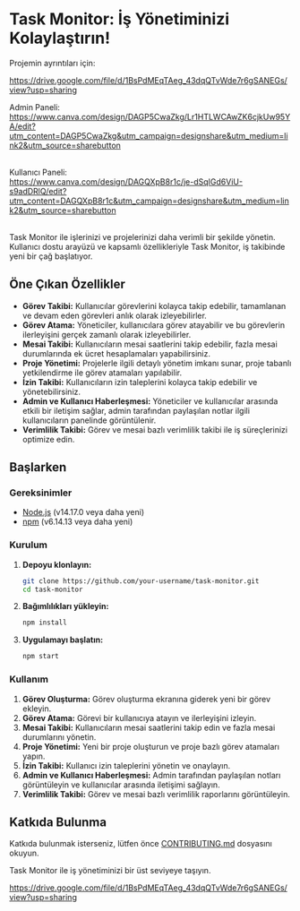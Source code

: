 # Task Monitor: İş Yönetiminizi Kolaylaştırın!

Projemin ayrıntıları için: <br>

https://drive.google.com/file/d/1BsPdMEqTAeg_43dqQTvWde7r6gSANEGs/view?usp=sharing


Admin Paneli: <br>
https://www.canva.com/design/DAGP5CwaZkg/Lr1HTLWCAwZK6cjkUw95YA/edit?utm_content=DAGP5CwaZkg&utm_campaign=designshare&utm_medium=link2&utm_source=sharebutton

<br>Kullanıcı Paneli: <br>
https://www.canva.com/design/DAGQXpB8r1c/je-dSqIGd6ViU-s9adDRlQ/edit?utm_content=DAGQXpB8r1c&utm_campaign=designshare&utm_medium=link2&utm_source=sharebutton


<br>Task Monitor ile işlerinizi ve projelerinizi daha verimli bir şekilde yönetin. Kullanıcı dostu arayüzü ve kapsamlı özellikleriyle Task Monitor, iş takibinde yeni bir çağ başlatıyor.

## Öne Çıkan Özellikler

- **Görev Takibi:** Kullanıcılar görevlerini kolayca takip edebilir, tamamlanan ve devam eden görevleri anlık olarak izleyebilirler.
- **Görev Atama:** Yöneticiler, kullanıcılara görev atayabilir ve bu görevlerin ilerleyişini gerçek zamanlı olarak izleyebilirler.
- **Mesai Takibi:** Kullanıcıların mesai saatlerini takip edebilir, fazla mesai durumlarında ek ücret hesaplamaları yapabilirsiniz.
- **Proje Yönetimi:** Projelerle ilgili detaylı yönetim imkanı sunar, proje tabanlı yetkilendirme ile görev atamaları yapılabilir.
- **İzin Takibi:** Kullanıcıların izin taleplerini kolayca takip edebilir ve yönetebilirsiniz.
- **Admin ve Kullanıcı Haberleşmesi:** Yöneticiler ve kullanıcılar arasında etkili bir iletişim sağlar, admin tarafından paylaşılan notlar ilgili kullanıcıların panelinde görüntülenir.
- **Verimlilik Takibi:** Görev ve mesai bazlı verimlilik takibi ile iş süreçlerinizi optimize edin.

## Başlarken

### Gereksinimler

- [Node.js](https://nodejs.org/) (v14.17.0 veya daha yeni)
- [npm](https://www.npmjs.com/) (v6.14.13 veya daha yeni)

### Kurulum

1. **Depoyu klonlayın:**

    ```sh
    git clone https://github.com/your-username/task-monitor.git
    cd task-monitor
    ```

2. **Bağımlılıkları yükleyin:**

    ```sh
    npm install
    ```

3. **Uygulamayı başlatın:**

    ```sh
    npm start
    ```

### Kullanım

1. **Görev Oluşturma:** Görev oluşturma ekranına giderek yeni bir görev ekleyin.
2. **Görev Atama:** Görevi bir kullanıcıya atayın ve ilerleyişini izleyin.
3. **Mesai Takibi:** Kullanıcıların mesai saatlerini takip edin ve fazla mesai durumlarını yönetin.
4. **Proje Yönetimi:** Yeni bir proje oluşturun ve proje bazlı görev atamaları yapın.
5. **İzin Takibi:** Kullanıcı izin taleplerini yönetin ve onaylayın.
6. **Admin ve Kullanıcı Haberleşmesi:** Admin tarafından paylaşılan notları görüntüleyin ve kullanıcılar arasında iletişimi sağlayın.
7. **Verimlilik Takibi:** Görev ve mesai bazlı verimlilik raporlarını görüntüleyin.

## Katkıda Bulunma

Katkıda bulunmak isterseniz, lütfen önce [CONTRIBUTING.md](CONTRIBUTING.md) dosyasını okuyun.


Task Monitor ile iş yönetiminizi bir üst seviyeye taşıyın.


https://drive.google.com/file/d/1BsPdMEqTAeg_43dqQTvWde7r6gSANEGs/view?usp=sharing
